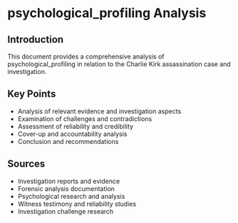 # psychological_profiling Analysis

## Introduction

This document provides a comprehensive analysis of psychological_profiling in relation to the Charlie Kirk assassination case and investigation.

## Key Points

- Analysis of relevant evidence and investigation aspects
- Examination of challenges and contradictions
- Assessment of reliability and credibility
- Cover-up and accountability analysis
- Conclusion and recommendations

## Sources
- Investigation reports and evidence
- Forensic analysis documentation
- Psychological research and analysis
- Witness testimony and reliability studies
- Investigation challenge research
